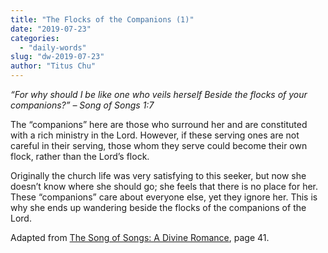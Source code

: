 ```yaml
---
title: "The Flocks of the Companions (1)"
date: "2019-07-23"
categories: 
  - "daily-words"
slug: "dw-2019-07-23"
author: "Titus Chu"
---
```


_“For why should I be like one who veils herself_ _Beside the flocks of your companions?”_ _– Song of Songs 1:7_

The “companions” here are those who surround her and are constituted with a rich ministry in the Lord. However, if these serving ones are not careful in their serving, those whom they serve could become their own flock, rather than the Lord’s flock.

Originally the church life was very satisfying to this seeker, but now she doesn’t know where she should go; she feels that there is no place for her. These “companions” care about everyone else, yet they ignore her. This is why she ends up wandering beside the flocks of the companions of the Lord.

Adapted from [The Song of Songs: A Divine Romance](/song-of-songs-dr), page 41.

